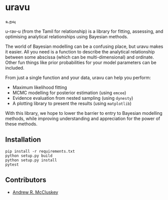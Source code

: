# uravu

உறவு

u-rav-u (from the Tamil for relationship) is a library for fitting, assessing, and optimising analytical relationships using Bayesian methods. 

The world of Bayesian modelling can be a confusing place, but uravu makes it easier. 
All you need is a function to describe the analytical relationship between some abscissa (which can be multi-dimensional) and ordinate. 
Other fun things like prior probabilities for your model parameters can be included. 

From just a single function and your data, uravu can help you perform:

- Maximum likelihood fitting
- MCMC modelling for posterior estimation (using `emcee`)
- Evidence evaluation from nested sampling (using `dynesty`)
- A plotting library to present the results (using `matplotlib`)

With this library, we hope to lower the barrier to entry to Bayesian modelling methods, while improving understanding and appreciation for the power of these methods. 

## Installation

```
pip install -r requirements.txt
python setup.py build
python setup.py install 
pytest
```

## Contributors 

- [Andrew R. McCluskey](armccluskey.com)